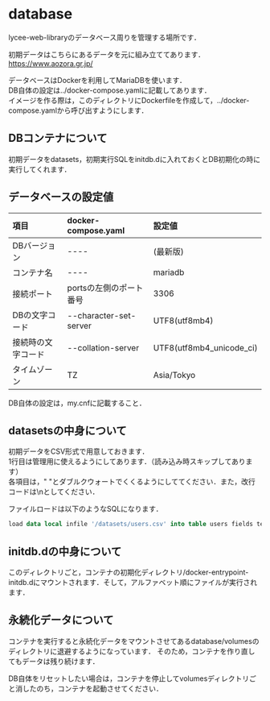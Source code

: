 # database

lycee-web-libraryのデータベース周りを管理する場所です．  

初期データはこちらにあるデータを元に組み立ててあります．  
https://www.aozora.gr.jp/

データベースはDockerを利用してMariaDBを使います．  
DB自体の設定は../docker-compose.yamlに記載してあります．  
イメージを作る際は，このディレクトリにDockerfileを作成して，../docker-compose.yamlから呼び出すようにします．

## DBコンテナについて
初期データをdatasets，初期実行SQLをinitdb.dに入れておくとDB初期化の時に実行してくれます．


## データベースの設定値

|項目|docker-compose.yaml|設定値|
|:---|:---|:---|
|DBバージョン|----|(最新版)|
|コンテナ名|----|mariadb|
|接続ポート|portsの左側のポート番号|3306|
|DBの文字コード|--character-set-server|UTF8(utf8mb4)|
|接続時の文字コード|--collation-server|UTF8(utf8mb4_unicode_ci)|
|タイムゾーン|TZ|Asia/Tokyo|

DB自体の設定は，my.cnfに記載すること．


## datasetsの中身について
初期データをCSV形式で用意しておきます．  
1行目は管理用に使えるようにしてあります．（読み込み時スキップしてあります）  
各項目は，"  "とダブルクウォートでくくるようにしててください．また，改行コードは\nとしてください．  

ファイルロードは以下のようなSQLになります．  
```sql
load data local infile '/datasets/users.csv' into table users fields terminated by ',' enclosed by '"' lines terminated by '\n' ignore 1 lines;
```

## initdb.dの中身について
このディレクトリごと，コンテナの初期化ディレクトリ/docker-entrypoint-initdb.dにマウントされます．そして，アルファベット順にファイルが実行されます．  


## 永続化データについて
コンテナを実行すると永続化データをマウントさせてあるdatabase/volumesのディレクトリに退避するようになっています．
そのため，コンテナを作り直してもデータは残り続けます．

DB自体をリセットしたい場合は，コンテナを停止してvolumesディレクトリごと消したのち，コンテナを起動させてください．
